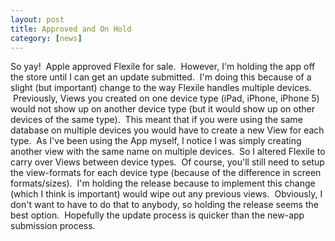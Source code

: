 ```yaml
---
layout: post
title: Approved and On Hold
category: [news]
---
```


So yay!  Apple approved Flexile for sale.  However, I'm holding the app off the store until I can get an update submitted.  I'm doing this because of a slight (but important) change to the way Flexile handles multiple devices.  Previously, Views you created on one device type (iPad, iPhone, iPhone 5) would not show up on another device type (but it would show up on other devices of the same type).  This meant that if you were using the same database on multiple devices you would have to create a new View for each type.  As I've been using the App myself, I notice I was simply creating another view with the same name on multiple devices.  So I altered Flexile to carry over Views between device types.  Of course, you'll still need to setup the view-formats for each device type (because of the difference in screen formats/sizes).  I'm holding the release because to implement this change (which I think is important) would wipe out any previous views.  Obviously, I don't want to have to do that to anybody, so holding the release seems the best option.  Hopefully the update process is quicker than the new-app submission process.​